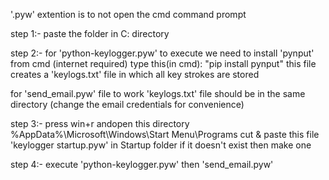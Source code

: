 '.pyw' extention is to not open the cmd command prompt

step 1:- paste the folder in C: directory


step 2:- for 'python-keylogger.pyw' to execute we need to install 'pynput' from cmd (internet required)
         type this(in cmd):  "pip install pynput"
         this file creates a 'keylogs.txt' file in which all key strokes are stored


for 'send_email.pyw' file to work 'keylogs.txt' file should be in the same directory
(change the email credentials for convenience)


step 3:- press win+r andopen this directory
         %AppData%\Microsoft\Windows\Start Menu\Programs
         cut & paste this file 'keylogger startup.pyw' in Startup folder
         if it doesn't exist then make one
         
step 4:- execute 'python-keylogger.pyw' then 'send_email.pyw'
